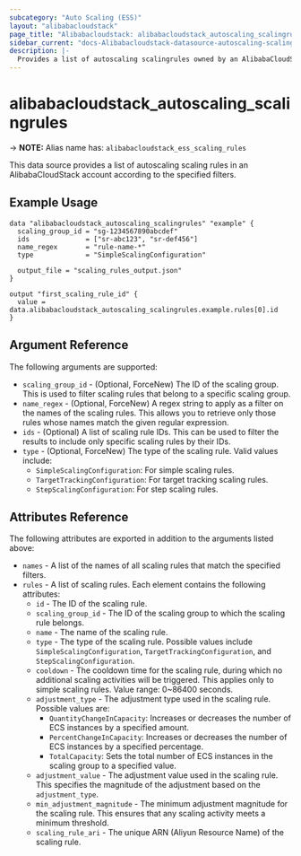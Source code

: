 ```yaml
---
subcategory: "Auto Scaling (ESS)"
layout: "alibabacloudstack"
page_title: "Alibabacloudstack: alibabacloudstack_autoscaling_scalingrules"
sidebar_current: "docs-Alibabacloudstack-datasource-autoscaling-scalingrules"
description: |- 
  Provides a list of autoscaling scalingrules owned by an AlibabaCloudStack account.
---
```


# alibabacloudstack_autoscaling_scalingrules
-> **NOTE:** Alias name has: `alibabacloudstack_ess_scaling_rules`

This data source provides a list of autoscaling scaling rules in an AlibabaCloudStack account according to the specified filters.

## Example Usage

```hcl
data "alibabacloudstack_autoscaling_scalingrules" "example" {
  scaling_group_id = "sg-1234567890abcdef"
  ids              = ["sr-abc123", "sr-def456"]
  name_regex       = "rule-name-*"
  type             = "SimpleScalingConfiguration"

  output_file = "scaling_rules_output.json"
}

output "first_scaling_rule_id" {
  value = data.alibabacloudstack_autoscaling_scalingrules.example.rules[0].id
}
```

## Argument Reference

The following arguments are supported:

* `scaling_group_id` - (Optional, ForceNew) The ID of the scaling group. This is used to filter scaling rules that belong to a specific scaling group.
* `name_regex` - (Optional, ForceNew) A regex string to apply as a filter on the names of the scaling rules. This allows you to retrieve only those rules whose names match the given regular expression.
* `ids` - (Optional) A list of scaling rule IDs. This can be used to filter the results to include only specific scaling rules by their IDs.
* `type` - (Optional, ForceNew) The type of the scaling rule. Valid values include:
  - `SimpleScalingConfiguration`: For simple scaling rules.
  - `TargetTrackingConfiguration`: For target tracking scaling rules.
  - `StepScalingConfiguration`: For step scaling rules.

## Attributes Reference

The following attributes are exported in addition to the arguments listed above:

* `names` - A list of the names of all scaling rules that match the specified filters.
* `rules` - A list of scaling rules. Each element contains the following attributes:
  * `id` - The ID of the scaling rule.
  * `scaling_group_id` - The ID of the scaling group to which the scaling rule belongs.
  * `name` - The name of the scaling rule.
  * `type` - The type of the scaling rule. Possible values include `SimpleScalingConfiguration`, `TargetTrackingConfiguration`, and `StepScalingConfiguration`.
  * `cooldown` - The cooldown time for the scaling rule, during which no additional scaling activities will be triggered. This applies only to simple scaling rules. Value range: 0~86400 seconds.
  * `adjustment_type` - The adjustment type used in the scaling rule. Possible values are:
    - `QuantityChangeInCapacity`: Increases or decreases the number of ECS instances by a specified amount.
    - `PercentChangeInCapacity`: Increases or decreases the number of ECS instances by a specified percentage.
    - `TotalCapacity`: Sets the total number of ECS instances in the scaling group to a specified value.
  * `adjustment_value` - The adjustment value used in the scaling rule. This specifies the magnitude of the adjustment based on the `adjustment_type`.
  * `min_adjustment_magnitude` - The minimum adjustment magnitude for the scaling rule. This ensures that any scaling activity meets a minimum threshold.
  * `scaling_rule_ari` - The unique ARN (Aliyun Resource Name) of the scaling rule.